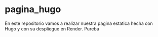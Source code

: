 # pagina_hugo
En este repositorio vamos a realizar nuestra pagina estatica hecha con Hugo y con su despliegue en Render. Pureba

